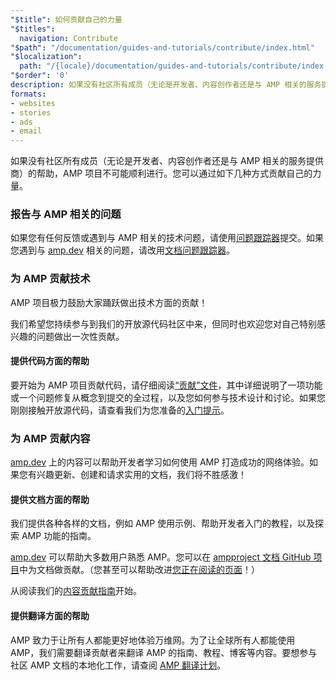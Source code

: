 ```yaml
---
"$title": 如何贡献自己的力量
"$titles":
  navigation: Contribute
"$path": "/documentation/guides-and-tutorials/contribute/index.html"
"$localization":
  path: "/{locale}/documentation/guides-and-tutorials/contribute/index.html"
"$order": '0'
description: 如果没有社区所有成员（无论是开发者、内容创作者还是与 AMP 相关的服务提供商）的帮助，AMP 项目不可能顺利进行。
formats:
- websites
- stories
- ads
- email
---
```


如果没有社区所有成员（无论是开发者、内容创作者还是与 AMP 相关的服务提供商）的帮助，AMP 项目不可能顺利进行。您可以通过如下几种方式贡献自己的力量。

### 报告与 AMP 相关的问题

如果您有任何反馈或遇到与 AMP 相关的技术问题，请使用[问题跟踪器](https://github.com/ampproject/amphtml/issues)提交。如果您遇到与 [amp.dev](https://amp.dev) 相关的问题，请改用[文档问题跟踪器](https://github.com/ampproject/docs/issues)。

### 为 AMP 贡献技术

AMP 项目极力鼓励大家踊跃做出技术方面的贡献！

我们希望您持续参与到我们的开放源代码社区中来，但同时也欢迎您对自己特别感兴趣的问题做出一次性贡献。

#### 提供代码方面的帮助

要开始为 AMP 项目贡献代码，请仔细阅读[“贡献”文件](https://github.com/ampproject/amphtml/blob/master/CONTRIBUTING.md)，其中详细说明了一项功能或一个问题修复从概念到提交的全过程，以及您如何参与技术设计和讨论。如果您刚刚接触开放源代码，请查看我们为您准备的[入门提示](https://github.com/ampproject/amphtml/blob/master/CONTRIBUTING.md#contributing-code)。

### 为 AMP 贡献内容

[amp.dev](https://amp.dev) 上的内容可以帮助开发者学习如何使用 AMP 打造成功的网络体验。如果您有兴趣更新、创建和请求实用的文档，我们将不胜感激！

#### 提供文档方面的帮助

我们提供各种各样的文档，例如 AMP 使用示例、帮助开发者入门的教程，以及探索 AMP 功能的指南。

[amp.dev](https://amp.dev) 可以帮助大多数用户熟悉 AMP。您可以在 [ampproject 文档 GitHub 项目](https://github.com/ampproject/docs)中为文档做贡献。（您甚至可以帮助改进[您正在阅读的页面](https://github.com/ampproject/docs/blob/master/content/docs/contribute/contribute.md)！）

从阅读我们的[内容贡献指南](contribute-documentation/index.md?format=websites)开始。

#### 提供翻译方面的帮助

AMP 致力于让所有人都能更好地体验万维网。为了让全球所有人都能使用 AMP，我们需要翻译贡献者来翻译 AMP 的指南、教程、博客等内容。要想参与社区 AMP 文档的本地化工作，请查阅 [AMP 翻译计划](https://github.com/ampproject/docs/blob/master/TRANSLATIONS.md)。
